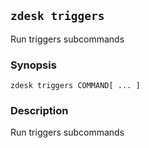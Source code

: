 ## `zdesk triggers`

Run triggers subcommands

### Synopsis

    zdesk triggers COMMAND[ ... ]

### Description

Run triggers subcommands

